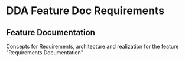 # DDA Feature Doc Requirements
## Feature Documentation
Concepts for Requirements, architecture and realization for the feature "Requirements Documentation"
